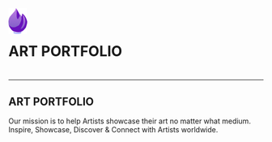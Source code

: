 <img src="img/small-logo.png" alt="art_brush_logo" > <h1 style="display: inline" >ART PORTFOLIO<h1>
- - - - 
<h2>ART PORTFOLIO</h2>
Our mission is to help Artists showcase their art no matter what medium. 
Inspire, Showcase, Discover & Connect with Artists worldwide.

